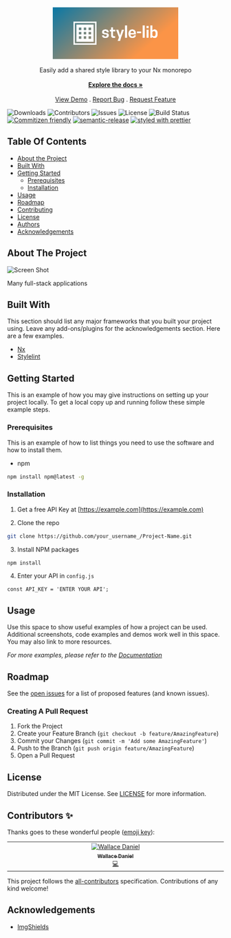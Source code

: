 <br/>
<p align="center">
  <a href="https://github.com/wgd3/@nx-fullstack/style-lib">
    <img src="images/cover.png" alt="Logo" height="120">
  </a>

  <p align="center">
    Easily add a shared style library to your Nx monorepo
    <br/>
    <br/>
    <a href="https://github.com/wgd3/@nx-fullstack/style-lib"><strong>Explore the docs »</strong></a>
    <br/>
    <br/>
    <a href="https://github.com/wgd3/@nx-fullstack/style-lib">View Demo</a>
    .
    <a href="https://github.com/wgd3/@nx-fullstack/style-lib/issues">Report Bug</a>
    .
    <a href="https://github.com/wgd3/@nx-fullstack/style-lib/issues">Request Feature</a>
  </p>
</p>

![Downloads](https://img.shields.io/github/downloads/nxfullstack/style-lib/total) ![Contributors](https://img.shields.io/github/contributors/nxfullstack/style-lib?color=dark-green) ![Issues](https://img.shields.io/github/issues/nxfullstack/style-lib) ![License](https://img.shields.io/github/license/nxfullstack/style-lib) ![Build Status](https://img.shields.io/github/actions/workflow/status/nxfullstack/style-lib/ci.yml?branch=main) [![Commitizen friendly](https://img.shields.io/badge/commitizen-friendly-brightgreen.svg)](http://commitizen.github.io/cz-cli/) [![semantic-release](https://img.shields.io/badge/%20%20%F0%9F%93%A6%F0%9F%9A%80-semantic--release-e5079.svg)](https://github.com/semantic-release/semantic-release) [![styled with prettier](https://img.shields.io/badge/styled_with-prettier-ff69b4.svg)](https://github.com/prettier/prettier)

## Table Of Contents

- [About the Project](#about-the-project)
- [Built With](#built-with)
- [Getting Started](#getting-started)
  - [Prerequisites](#prerequisites)
  - [Installation](#installation)
- [Usage](#usage)
- [Roadmap](#roadmap)
- [Contributing](#contributing)
- [License](#license)
- [Authors](#authors)
- [Acknowledgements](#acknowledgements)

## About The Project

![Screen Shot](images/screenshot.png)

Many full-stack applications

## Built With

This section should list any major frameworks that you built your project using. Leave any add-ons/plugins for the acknowledgements section. Here are a few examples.

- [Nx](https://nx.dev)
- [Stylelint](https://github.com/stylelint/stylelint)

## Getting Started

This is an example of how you may give instructions on setting up your project locally.
To get a local copy up and running follow these simple example steps.

### Prerequisites

This is an example of how to list things you need to use the software and how to install them.

- npm

```sh
npm install npm@latest -g
```

### Installation

1. Get a free API Key at [https://example.com](https://example.com)

2. Clone the repo

```sh
git clone https://github.com/your_username_/Project-Name.git
```

3. Install NPM packages

```sh
npm install
```

4. Enter your API in `config.js`

```JS
const API_KEY = 'ENTER YOUR API';
```

## Usage

Use this space to show useful examples of how a project can be used. Additional screenshots, code examples and demos work well in this space. You may also link to more resources.

_For more examples, please refer to the [Documentation](https://example.com)_

## Roadmap

See the [open issues](https://github.com/wgd3/@nx-fullstack/style-lib/issues) for a list of proposed features (and known issues).

### Creating A Pull Request

1. Fork the Project
2. Create your Feature Branch (`git checkout -b feature/AmazingFeature`)
3. Commit your Changes (`git commit -m 'Add some AmazingFeature'`)
4. Push to the Branch (`git push origin feature/AmazingFeature`)
5. Open a Pull Request

## License

Distributed under the MIT License. See [LICENSE](https://github.com/wgd3/@nx-fullstack/style-lib/blob/main/LICENSE.md) for more information.

## Contributors ✨

Thanks goes to these wonderful people ([emoji key](https://allcontributors.org/docs/en/emoji-key)):

<!-- ALL-CONTRIBUTORS-LIST:START - Do not remove or modify this section -->
<!-- prettier-ignore-start -->
<!-- markdownlint-disable -->
<table>
  <tbody>
    <tr>
      <td align="center" valign="top" width="14.28%"><a href="https://thefullstack.engineer/"><img src="https://avatars.githubusercontent.com/u/5431570?v=4?s=100" width="100px;" alt="Wallace Daniel"/><br /><sub><b>Wallace Daniel</b></sub></a><br /><a href="https://github.com/@nx-fullstack/style-lib/commits?author=wgd3" title="Code">💻</a></td>
    </tr>
  </tbody>
</table>

<!-- markdownlint-restore -->
<!-- prettier-ignore-end -->

<!-- ALL-CONTRIBUTORS-LIST:END -->

This project follows the [all-contributors](https://github.com/all-contributors/all-contributors) specification. Contributions of any kind welcome!

## Acknowledgements

- [ImgShields](https://shields.io/)
